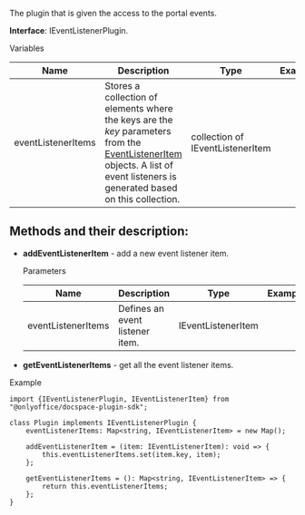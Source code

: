 The plugin that is given the access to the portal events.

**Interface**: IEventListenerPlugin.

Variables

| Name               | Description                                                                                                                                                                                                                                     | Type                             | Example |
| ------------------ | ----------------------------------------------------------------------------------------------------------------------------------------------------------------------------------------------------------------------------------------------- | -------------------------------- | ------- |
| eventListenerItems | Stores a collection of elements where the keys are the *key* parameters from the [EventListenerItem](/docspace/pluginssdk/codingplugin/pluginitems/eventlisteneritem) objects. A list of event listeners is generated based on this collection. | collection of IEventListenerItem |         |

## Methods and their description:

* **addEventListenerItem** - add a new event listener item.

  Parameters

  | Name               | Description                     | Type               | Example |
  | ------------------ | ------------------------------- | ------------------ | ------- |
  | eventListenerItems | Defines an event listener item. | IEventListenerItem |         |

* **getEventListenerItems** - get all the event listener items.

Example

```
import {IEventListenerPlugin, IEventListenerItem} from "@onlyoffice/docspace-plugin-sdk";

class Plugin implements IEventListenerPlugin {
    eventListenerItems: Map<string, IEventListenerItem> = new Map();

    addEventListenerItem = (item: IEventListenerItem): void => {
        this.eventListenerItems.set(item.key, item);
    };

    getEventListenerItems = (): Map<string, IEventListenerItem> => {
        return this.eventListenerItems;
    };
}
```
